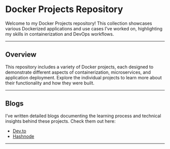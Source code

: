 # Docker Projects Repository

Welcome to my Docker Projects repository! This collection showcases various Dockerized applications and use cases I’ve worked on, highlighting my skills in containerization and DevOps workflows.

---

## **Overview**
This repository includes a variety of Docker projects, each designed to demonstrate different aspects of containerization, microservices, and application deployment. Explore the individual projects to learn more about their functionality and how they were built.

---

## **Blogs**
I’ve written detailed blogs documenting the learning process and technical insights behind these projects. Check them out here:

- [Dev.to](https://dev.to/yash_patil16)
- [Hashnode](https://hashnode.com/@yashpatil16)

---
